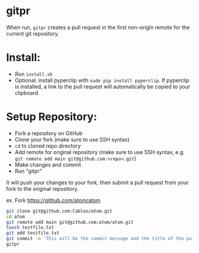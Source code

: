 gitpr
=======
When run, `gitpr` creates a pull request in the first non-origin remote for the current git repository.

Install:
=======
- Run `install.sh`
- Optional: install pyperclip with `sudo pip install pyperclip`. If pyperclip is installed, a link to the pull request will automatically be copied to your clipboard.

Setup Repository:
=======
- Fork a repository on GitHub
- Clone your fork (make sure to use SSH syntax)
- `cd` to cloned repo directory
- Add remote for original repository (make sure to use SSH syntax, e.g. `git remote add main git@github.com:<repo>.git`)
- Make changes and commit
- Run "gitpr"

It will push your changes to your fork, then submit a pull request from your fork to the original repository.

ex. Fork https://github.com/atom/atom
```bash
git clone git@github.com:Cabloo/atom.git
cd atom
git remote add main git@github.com:atom/atom.git
touch testfile.txt
git add testfile.txt
git commit -m 'This will be the commit message and the title of the pull request'
gitpr
```
